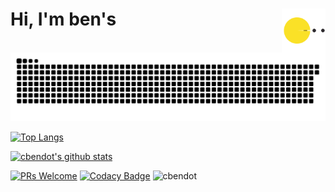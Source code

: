 <h1>Hi, I'm ben's<img align="right" src="https://raw.githubusercontent.com/Aniket965/Aniket965/master/pacman.svg?sanitize=true" width="70" height="70"></h1>

![snake gif](https://github.com/iamLiquidX/iamLiquidX/raw/output/github-contribution-grid-snake.svg)

[![Top Langs](https://github-readme-stats.vercel.app/api/top-langs/?username=cbendot&layout=compact&theme=white)](https://github.com/cbendot/cbendot)

[![cbendot's github stats](https://github-readme-stats.vercel.app/api?username=cbendot)](https://github.com/cbendot)

[![PRs Welcome](https://img.shields.io/badge/PRs-welcome-brightgreen.svg?style=flat-square)](http://makeapullrequest.com) [![Codacy Badge](https://app.codacy.com/project/badge/Grade/aa2616fbfea54ac4a8cf5fdc8978b0eb)](https://www.codacy.com/gh/cbendot/cbendot/dashboard?utm_source=github.com&amp;utm_medium=referral&amp;utm_content=cbendot/cbendot&amp;utm_campaign=Badge_Grade)
<img src="https://komarev.com/ghpvc/?username=cbendot&style=flat-square" alt="cbendot" />
